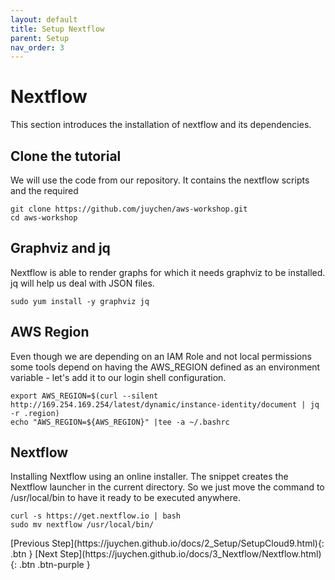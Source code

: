 ```yaml
---
layout: default
title: Setup Nextflow
parent: Setup
nav_order: 3
---
```

# Nextflow
This section introduces the installation of nextflow and its dependencies.

## Clone the tutorial

We will use the code from our repository. It contains the nextflow scripts and the required

```shell
git clone https://github.com/juychen/aws-workshop.git
cd aws-workshop
```

## Graphviz and jq

Nextflow is able to render graphs for which it needs graphviz to be installed. jq will help us deal with JSON files.

```shell
sudo yum install -y graphviz jq
```

## AWS Region

Even though we are depending on an IAM Role and not local permissions some tools depend on having the AWS_REGION defined as an environment variable - let's add it to our login shell configuration.


```shell
export AWS_REGION=$(curl --silent http://169.254.169.254/latest/dynamic/instance-identity/document | jq -r .region)
echo "AWS_REGION=${AWS_REGION}" |tee -a ~/.bashrc
```

## Nextflow

Installing Nextflow using an online installer. The snippet creates the Nextflow launcher in the current directory. So we just move the command to /usr/local/bin to have it ready to be executed anywhere.


```shell
curl -s https://get.nextflow.io | bash
sudo mv nextflow /usr/local/bin/
```

<div class="code-example" markdown="1">
[Previous Step](https://juychen.github.io/docs/2_Setup/SetupCloud9.html){: .btn }
[Next Step](https://juychen.github.io/docs/3_Nextflow/Nextflow.html){: .btn .btn-purple }
</div>